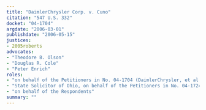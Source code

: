 ```yaml
---
title: "DaimlerChrysler Corp. v. Cuno"
citation: "547 U.S. 332"
docket: "04-1704"
argdate: "2006-03-01"
publishdate: "2006-05-15"
justices:
- 2005roberts
advocates:
- "Theodore B. Olson"
- "Douglas R. Cole"
- "Peter Enrich"
roles:
- "on behalf of the Petitioners in No. 04-1704 (DaimlerChrysler, et al.)"
- "State Solicitor of Ohio, on behalf of the Petitioners in No. 04-1724 (Wilkins, et al.)"
- "on behalf of the Respondents"
summary: ""
---
```


